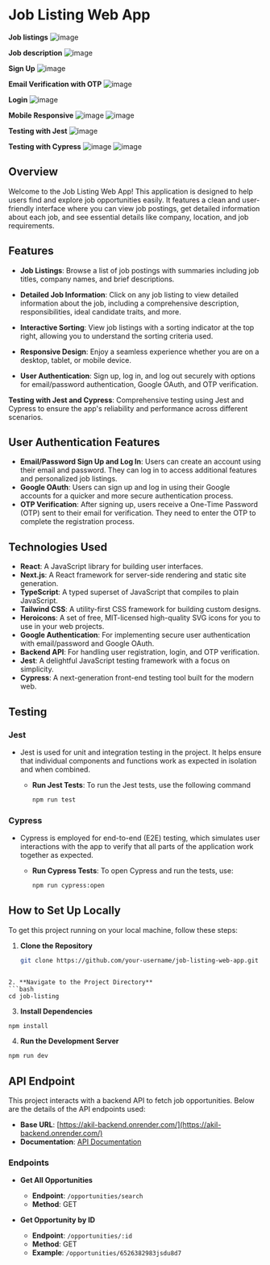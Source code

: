 # Job Listing Web App

  **Job listings**
![image](https://github.com/user-attachments/assets/0c55f2a2-0c2d-4e4b-b34d-0bc490e329ae)

  **Job description**
![image](https://github.com/user-attachments/assets/04e16225-a87a-40e8-86cc-9e52ce233064)

  **Sign Up**
  ![image](https://github.com/user-attachments/assets/c6575df1-917f-46ed-9fa0-9e1cfb3b7e90)

  **Email Verification with OTP**
  ![image](https://github.com/user-attachments/assets/19ca3c17-9343-4a40-879c-522458a50fca)

  **Login** 
  ![image](https://github.com/user-attachments/assets/7e7b4b47-35e1-4799-9311-db9c9ab297eb)

  **Mobile Responsive**
  ![image](https://github.com/user-attachments/assets/5b7b12d5-1015-48a4-94cf-fdb38b07d5e0)
  ![image](https://github.com/user-attachments/assets/7d29af1e-6483-4c63-b92f-b9601c90e0b1)

  **Testing with Jest**
  ![image](https://github.com/user-attachments/assets/edf0670f-4fd3-4ca2-a499-6786e32650a5)

  **Testing with Cypress**
  ![image](https://github.com/user-attachments/assets/402cf97d-c1a7-4893-9490-3f91a5ad05b0)
  ![image](https://github.com/user-attachments/assets/7f58415b-8c9f-447b-a3bf-3037325d951a)


  




## Overview

Welcome to the Job Listing Web App! This application is designed to help users find and explore job opportunities easily. It features a clean and user-friendly interface where you can view job postings, get detailed information about each job, and see essential details like company, location, and job requirements.


## Features

- **Job Listings**: Browse a list of job postings with summaries including job titles, company names, and brief descriptions.
- **Detailed Job Information**: Click on any job listing to view detailed information about the job, including a comprehensive description, responsibilities, ideal candidate traits, and more.
- **Interactive Sorting**: View job listings with a sorting indicator at the top right, allowing you to understand the sorting criteria used.
- **Responsive Design**: Enjoy a seamless experience whether you are on a desktop, tablet, or mobile device.

- **User Authentication**: Sign up, log in, and log out securely with options for email/password authentication, Google OAuth, and OTP verification.

**Testing with Jest and Cypress**: Comprehensive testing using Jest and Cypress to ensure the app's reliability and performance across different scenarios.

## User Authentication Features

- **Email/Password Sign Up and Log In**: Users can create an account using their email and password. They can log in to access additional features and personalized job listings.
- **Google OAuth**: Users can sign up and log in using their Google accounts for a quicker and more secure authentication process.
- **OTP Verification**: After signing up, users receive a One-Time Password (OTP) sent to their email for verification. They need to enter the OTP to complete the registration process.

## Technologies Used

- **React**: A JavaScript library for building user interfaces.
- **Next.js**: A React framework for server-side rendering and static site generation.
- **TypeScript**: A typed superset of JavaScript that compiles to plain JavaScript.
- **Tailwind CSS**: A utility-first CSS framework for building custom designs.
- **Heroicons**: A set of free, MIT-licensed high-quality SVG icons for you to use in your web projects.
- **Google Authentication**: For implementing secure user authentication with email/password and Google OAuth.
- **Backend API**: For handling user registration, login, and OTP verification.
- **Jest**: A delightful JavaScript testing framework with a focus on simplicity.
- **Cypress**: A next-generation front-end testing tool built for the modern web.

## Testing

### Jest
- Jest is used for unit and integration testing in the project. It helps ensure that individual components and functions work as expected in isolation and when combined.

  - **Run Jest Tests**: To run the Jest tests, use the following command
      ```bash
      npm run test
      ```


### Cypress
- Cypress is employed for end-to-end (E2E) testing, which simulates user interactions with the app to verify that all parts of the application work together as expected.

  - **Run Cypress Tests**: To open Cypress and run the tests, use:
      ```bash
      npm run cypress:open
      ```


## How to Set Up Locally

To get this project running on your local machine, follow these steps:

1. **Clone the Repository**
   ```bash
   git clone https://github.com/your-username/job-listing-web-app.git
  ```

2. **Navigate to the Project Directory**
  ```bash
  cd job-listing
  ```

3. **Install Dependencies**
  ```bash
  npm install
  ```

4. **Run the Development Server**
  ```bash
  npm run dev
  ```

## API Endpoint

This project interacts with a backend API to fetch job opportunities. Below are the details of the API endpoints used:

- **Base URL**: [https://akil-backend.onrender.com/](https://akil-backend.onrender.com/)
- **Documentation**: [API Documentation](https://documenter.getpostman.com/view/27955515/2sA3rwMEUX)

### Endpoints

- **Get All Opportunities**
  - **Endpoint**: `/opportunities/search`
  - **Method**: GET

- **Get Opportunity by ID**
  - **Endpoint**: `/opportunities/:id`
  - **Method**: GET
  - **Example**: `/opportunities/6526382983jsdu8d7`


